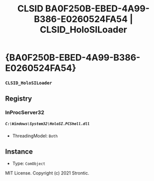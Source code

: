 ﻿---
title: "CLSID BA0F250B-EBED-4A99-B386-E0260524FA54 | CLSID_HoloSILoader"
excerpt: What is COM-Object CLSID BA0F250B-EBED-4A99-B386-E0260524FA54?
---

# {BA0F250B-EBED-4A99-B386-E0260524FA54}

### `CLSID_HoloSILoader`

## Registry


### InProcServer32

##### `C:\Windows\System32\HoloSI.PCShell.dll`
* ThreadingModel: `Both`

## Instance

* Type: `ComObject`

MIT License. Copyright (c) 2021 Strontic.


